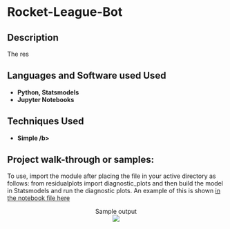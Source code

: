 # Rocket-League-Bot
 


<h2>Description</h2>
The res
<br />


<h2>Languages and Software used Used</h2>

- <b>Python, Statsmodels</b> 
- <b>Jupyter Notebooks </b>

<h2>Techniques Used </h2>

- <b>Simple /b>
 </b>

<h2>Project walk-through or samples:</h2>

To use, import the module after placing the file in your active directory as follows: 
from residualplots import diagnostic_plots
and then build the model in Statsmodels and run the diagnostic plots. An example of this is shown [in the notebook file here](https://github.com/AaronShepanik/Residual-Plots/blob/main/Residual%20Plots%20in%20Python/sampleplots.ipynb)


<p align="center">
Sample output <br/>
<img src=".png"/>
<br />
<br />